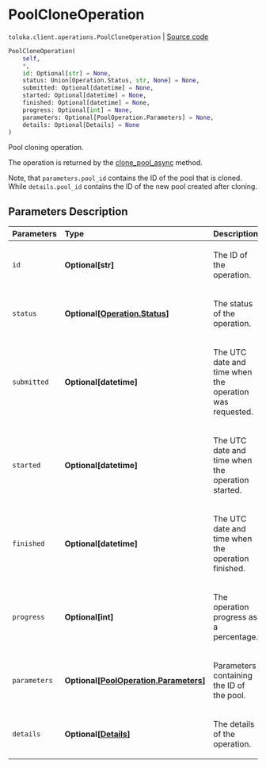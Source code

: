 # PoolCloneOperation
`toloka.client.operations.PoolCloneOperation` | [Source code](https://github.com/Toloka/toloka-kit/blob/v1.2.1/src/client/operations.py#L157)

```python
PoolCloneOperation(
    self,
    *,
    id: Optional[str] = None,
    status: Union[Operation.Status, str, None] = None,
    submitted: Optional[datetime] = None,
    started: Optional[datetime] = None,
    finished: Optional[datetime] = None,
    progress: Optional[int] = None,
    parameters: Optional[PoolOperation.Parameters] = None,
    details: Optional[Details] = None
)
```

Pool cloning operation.


The operation is returned by the [clone_pool_async](toloka.client.TolokaClient.clone_pool_async.md) method.

Note, that `parameters.pool_id` contains the ID of the pool that is cloned.
While `details.pool_id` contains the ID of the new pool created after cloning.

## Parameters Description

| Parameters | Type | Description |
| :----------| :----| :-----------|
`id`|**Optional\[str\]**|<p>The ID of the operation.</p>
`status`|**Optional\[[Operation.Status](toloka.client.operations.Operation.Status.md)\]**|<p>The status of the operation.</p>
`submitted`|**Optional\[datetime\]**|<p>The UTC date and time when the operation was requested.</p>
`started`|**Optional\[datetime\]**|<p>The UTC date and time when the operation started.</p>
`finished`|**Optional\[datetime\]**|<p>The UTC date and time when the operation finished.</p>
`progress`|**Optional\[int\]**|<p>The operation progress as a percentage.</p>
`parameters`|**Optional\[[PoolOperation.Parameters](toloka.client.operations.PoolOperation.Parameters.md)\]**|<p>Parameters containing the ID of the pool.</p>
`details`|**Optional\[[Details](toloka.client.operations.PoolCloneOperation.Details.md)\]**|<p>The details of the operation.</p>
